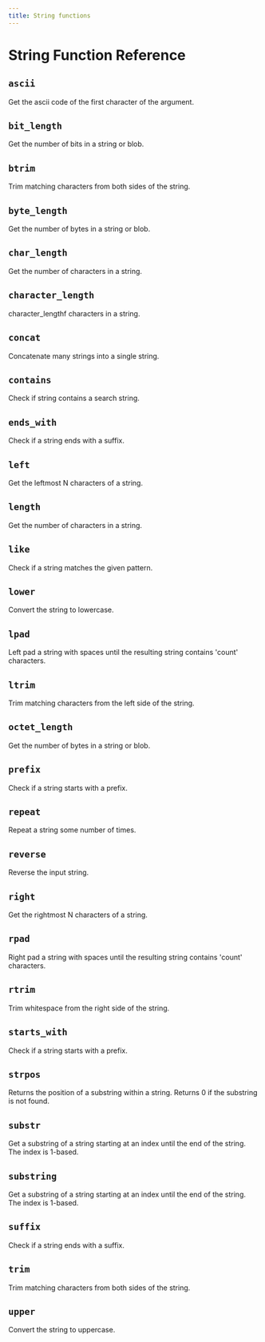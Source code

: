 ```yaml
---
title: String functions
---
```


# String Function Reference

<!-- DOCSGEN_START string_functions -->

## `ascii`

Get the ascii code of the first character of the argument.

## `bit_length`

Get the number of bits in a string or blob.

## `btrim`

Trim matching characters from both sides of the string.

## `byte_length`

Get the number of bytes in a string or blob.

## `char_length`

Get the number of characters in a string.

## `character_length`

character_lengthf characters in a string.

## `concat`

Concatenate many strings into a single string.

## `contains`

Check if string contains a search string.

## `ends_with`

Check if a string ends with a suffix.

## `left`

Get the leftmost N characters of a string.

## `length`

Get the number of characters in a string.

## `like`

Check if a string matches the given pattern.

## `lower`

Convert the string to lowercase.

## `lpad`

Left pad a string with spaces until the resulting string contains 'count' characters.

## `ltrim`

Trim matching characters from the left side of the string.

## `octet_length`

Get the number of bytes in a string or blob.

## `prefix`

Check if a string starts with a prefix.

## `repeat`

Repeat a string some number of times.

## `reverse`

Reverse the input string.

## `right`

Get the rightmost N characters of a string.

## `rpad`

Right pad a string with spaces until the resulting string contains 'count' characters.

## `rtrim`

Trim whitespace from the right side of the string.

## `starts_with`

Check if a string starts with a prefix.

## `strpos`

Returns the position of a substring within a string. Returns 0 if the substring is not found.

## `substr`

Get a substring of a string starting at an index until the end of the string. The index is 1-based.

## `substring`

Get a substring of a string starting at an index until the end of the string. The index is 1-based.

## `suffix`

Check if a string ends with a suffix.

## `trim`

Trim matching characters from both sides of the string.

## `upper`

Convert the string to uppercase.


<!-- DOCSGEN_END -->
